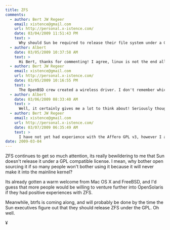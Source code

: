 ```yaml
---
title: ZFS 
comments:
  - author: Bert JW Regeer
    email: xistence@gmail.com
    url: http://personal.x-istence.com/
    date: 03/04/2009 11:51:43 PM
    text: >
      Why should Sun be required to release their file system under a GPL compatible license just so that the GNU tards can take it and make it their own? Look at what happened to the wireless drivers that OpenBSD created, they were re-licensed under GPL meaning any new changes could not be brought back into the OpenBSD versions. The people doing so thought it was perfectly fine and so did many of the other Linux users. Yet when an OpenBSD developer had pieces of Linux code in his code so that he could slowly write his own driver for a certain piece of hardware there were harsh cries being made. Take take take, what do you give back?<br/><br/>Linux is not the end all be all open source operating system, I'll be honest, I have not used Linux for any of my contract work in the last year. Everything is FreeBSD. Why? Because the OS is more stable, everything comes as a whole, not everything is yet a different package from a random source. The kernel is generally secure, and so are the userland applications. Major bugs are less frequent and in general the whole thing is more solid because of the way it is put together.<br/><br/>Also, why can't Linus and the Linux kernel adapt and allow other licenses to sit in the kernel along side the rest of the kernel? This seems to be working for Mac OS X, and for FreeBSD. Where you can even choose to include ext2 support, thereby "tainting" your kernel with GPL code. Why can't Linux adapt the same possibility? Seems unfair that Sun should release their file system under a license that would benefit no-one else but the Linux community! What do they end up getting back for it?<br/><br/>Same thing is happening with DTrace, the Linux guys are re-making it from scratch because they like the feature set but they don't like the license. Once again, Mac OS X and FreeBSD seem to have no issues.<br/><br/>All the mainline kernel developers have been doing is putting ZFS down, Andrew Morton for example called it a Rampant Layering Violation (http://lkml.org/lkml/2006/6/9/389) (Jeff Bonwick replies: <a href="http://blogs.sun.com/bonwick/entry/rampant_layering_violation)." rel="nofollow">http://blogs.sun.com/bonwick/entry/rampant_layering_violation).</a> Yet, now btrfs is supposed to make everything better, yet it has those exact same layering violations. What gives?<br/><br/>Sun should and probably will never release ZFS under a GPL or GPL compatible license. It just does not make sense. There is no business need for them to do so, nor is there any return for them when they do. The people that are serious about storage right now are able to use ZFS through Solaris 10, OpenSolaris, FreeBSD, and Mac OS X Server.
  - author: Albert
    date: 03/05/2009 10:37:58 AM
    text: >
      Hi Bert, thanks for commenting! I agree, linux is not the end all be all universal operating system (imho, that's debian, which is expanding to use various kernels including freebsd - and hopefully opensolaris via nexenta).<br/><br/>I'm confused by the OpenBSD wireless drivers part of the story though - software can be dual licensed so that it can play nicely with both GPL and MIT / BSD (CDDL?) licensed software.<br/><br/>The business case I'm suggesting for Sun to consider is developer exposure. I don't have the data to claim this, but I'm under the impression that people new to the open source world would be more likely to try linux via ubuntu, gentoo or fedora, and thus sun would get more exposure. That's all.<br/><br/>DTrace looks cool too! I hope to try it out some time.<br/><br/>PS - I'm started out on DOS, quickly converted to Mac where I stayed for years and years while using linux on servers, then I switched my desktop to linux because OS X was focusing less on computing and more on entertainment. Good for some, not for me. I'm happy with debian and I hope to use FreeBSD and OpenSolaris more in the future.
  - author: Bert JW Regeer
    email: xistence@gmail.com
    url: http://personal.x-istence.com/
    date: 03/05/2009 10:16:55 PM
    text: >
      The OpenBSD crew created a wireless driver. I don't remember which one that was, however the Linux developers came along and slapped the GPL on it and improved upon the driver or changed part of it for the better. Since that part was under the GPL the OpenBSD crew was not allowed to take that change and put it back into their code base because that would have tainted the OpenBSD kernel with GPL code.<br/><br/>The argument at the time was made that it was not Microsoft that the BSD guys had to be afraid of, the company all the Linux crowd will say is going to come along and take our code and use it for themselves, but we should be afraid of the GPL crowd since they will do exactly that what they claim only Microsoft would do.<br/><br/>The other incident was when an OpenBSD developer was writing/reverse engineering a driver for another wireless device. He had taken some code from GPL'ed sources from the Linux kernel to have dummy methods available while he was writing the code, the Linux crowd was up in arms about the fact that now their code would be presumed to be under BSD license and caused a huge ruckus stating it was unfair, they seemed to forget the incident where they did the same and re-licensed it so that code sharing the other way was not possible.<br/><br/>That is one of the reasons that there is such a huge backlash against GPL licensed tools in the various BSD derived OS's. OpenBSD is pretty much replacing the entire GCC tool chain with pcc and llvm, along with various tools like grep, diff and others.<br/><br/>I added that part in to show that the Linux "world" tends to take without wanting to give back in any way shape or form. I wanted to point out that if ZFS were put under a GPL license Sun would not be able to take that work back and put it into their Solaris 10 Operating System since they would have to GPL all of that too. It is too viral. There is a reason the CDDL is not compatible with the GPL, and it is not just because Sun hates the GPL (which is entirely possible) but because any changes they have to be able to claim as their own so that they own the copyright on it outright so that they can then put it back into the proprietary OS, Solaris 10. Yet, it is still available under the CDDL (the code people provide, and Sun's code) allowing others to take it and modify it and distribute it under those terms.<br/><br/>It is not some conspiracy by Sun, but rather good business practice. There is NO reason why the ZFS source code could not be put into the mainline Linux kernel, just like any other file system, along with the appropriate wrapper files to translate from "Solaris" to "Linux" like FreeBSD did to translate from "Solaris" to "FreeBSD". The only reason this does not seem to be an option is that Linus and other developers do not want to see it happen. Sad, yes, since they are missing out. This however is not a case where Sun is being the big bad company, in this case it is the Linux crowd being pathetic and expecting everything that is released to be released on their terms.<br/><br/>As for developer exposure, those that want to work on a file system can do so without any issues. If they don't agree with the license there is a huge assortment of file systems to play with and develop for. Sun has developed ZFS over the last 10 years, they don't have a real need for hundreds of developers that are developing systems ad-hoc. The Linux development that occurs is not what you would want in a commercial entity. ZFS before any changes are created has to go through a board that decides what to add, what not to add. Things are discussed, and carefully checked. Whereas with the Linux kernel if i submit a patch today, and some people take a glance at it and rubber stamp it, it will make it into the next mainline kernel and get shipped. This does not work for a corporate entity where change review requests have to be created.<br/><br/>As for exposure for ZFS, for the home user while ZFS is a cool product and cheap snapshots is neat, it is not really something you would need for the desktop. ZFS is built as an enterprise class file system, with its real power being the features only required in a corporate or serious home user file server type situation. On one single disk ZFS does not provide a whole lot of anything to the table, however give it 48 drives in a Sun Thumper and it will do awesome things that LVM can only wish to do.<br/><br/>So once again, what does Sun gain from additional user exposure that is not its core market? Sun won't gain additional developers overnight if they GPL ZFS, and they would lose their right to use it in a closed-source OS (Solaris 10). That is one big mighty loss, versus very little gained.<br/><br/>As for your PS. I started out on Windows 3.1, Windows 95, Windows 98SE, Windows 2000, Red Hat 5, Windows XP, Debian (Screwed with SSL without knowing what you were doing? Really? Wow!), FreeBSD, OpenBSD, Mac OS X, Windows Vista, OpenSolaris/Solaris 10, Windows 7. Off course I have played with various other Linux distributions throughout that time, however the two listed are the only ones I used extensively for more than a few days to try it out.<br/><br/>They are listed in order of being introduced to me and using them. Yes, I got late to the OpenSolaris/Solaris game and only really considered after seeing ZFS support mature in FreeBSD, it was not mature enough for my needs so I learned a new OS. I am however very much anti-GPL everything. And with that I mean that I dislike the notion that every piece of open source software released should be released under an GPL or GPL compatible license. Several projects that I have worked on in the past have used a license that SPECIFICALLY is not allowed to work with GPL, for example the Mozilla Public License. As a software developer and computer programmer who releases software as open source into the world, I have the choice what license I want to put it under, and no matter how many people ask me to release certain pieces of software under the GPL so that they may use it in their project I won't do it. Why should I be required to change my license just to make it vibe with YOUR license agreement, if you want it so bad make it work from your end. I feel the same way about the ZFS vs Linux kernel developers.<br/><br/>As for Mac OS X being more entertainment oriented, I disagree. It is a full fledged Unix based OS (with roots in Darwin, based on Unix and FreeBSD), that has many of the interfaces and tools that are required for both entertainment and serious business users. I myself am a computer programmer and the fact that I can run the entire GCC tool chain, have all of the POSIX API interfaces available and most of the time can easily take my code working on Mac OS X and compile it on FreeBSD, makes it an absolutely awesome operating system to use. I don't have to mess around with gnome, KDE, xfce or other window managers, I don't have issues with packages not updating correctly, or my system not coming out of hibernation because my hardware is not correctly supported. That is the value added aspect of Mac OS X on a Mac.<br/><br/>I hope that addresses the points you gave me, and the questions you had.
  - author: Albert
    date: 03/06/2009 08:33:40 AM
    text: >
      Well, it certainly gives me a lot to think about! Seriously though, its interesting to read your thoughts about these various licenses. Its something I've put a lot of thought into and still feel like I'm just scratching the surface.<br/><br/>What do you think about the Affero GPL v3? I use it for most of my projects, though I also use the LGPL and MIT/BSD licenses too.<br/><br/>Your point about Mac OS X with its unix core is why I liked it so much before I got frustrated with all the widgets. I've actually been tinkering with PureDarwin a little too:<br/><br/><a href="http://www.osxcentral.com/blog/2009/02/28/puredarwin/" rel="nofollow">http://www.osxcentral.com/blog/2009/02/28/puredarwin/</a><br/><br/>I liked Windows 2000 and DOS, but that's all I'll say about that. :-)
  - author: Bert JW Regeer
    email: xistence@gmail.com
    url: http://personal.x-istence.com/
    date: 03/07/2009 06:35:49 AM
    text: >
      I have not yet had experience with the Affero GPL v3, however I am strongly opposed to GPLv3. I have the same stance that the various different BSD projects are taking (FreeBSD for example won't include GPLv3 stuff in the ports tree, nor has GCC been updated to a GPLv3 version instead they are now maintaining a GPLv2 version). As I mentioned before, BSD license/MPL are the ones I generally use. I wrote the code, I want people to use it, with as little restrictions as possible being put down by me. I've thought of using PHK's Beerware license!<br/><br/>Too many political wars have been started in the community over licenses, and it is a shame, I believe that human knowledge belongs to the world (Yes, shamelessly stolen from a movie (Antitrust), have you seen it?). So much good code is not being used, or being thrown away because people disagree on how it is to be distributed/accredited. Public domain would be nice, but we all want some control, some way to make sure we can't get "hurt" by putting the work we have created out there for others to use. We want to get some sort of recognition as well.<br/><br/>The thing that draws me to Mac OS X is not the flare, not the UI (other than the fact that short cuts are system wide, which is absolutely fantastic), it is the stability, which is just unparalleled in Windows and or open source operating systems.<br/><br/>Puredarwin is interesting, I had heard of it before, but not really read much about it. Definitely something I will keep my eye on for the future.
date: 2009-03-04
---
```

ZFS continues to get so much attention, its really bewildering to me that Sun doesn't release it under a GPL compatible license. I mean, why bother open sourcing it if so many people won't bother using it because it will never make it into the mainline kernel?

Its already gotten a warm welcome from Mac OS X and FreeBSD, and I'd guess that more people would be willing to venture further into OpenSolaris if they had positive experiences with ZFS.

Meanwhile, btrfs is coming along, and will probably be done by the time the Sun executives figure out that they should release ZFS under the GPL. Oh well.

¥

